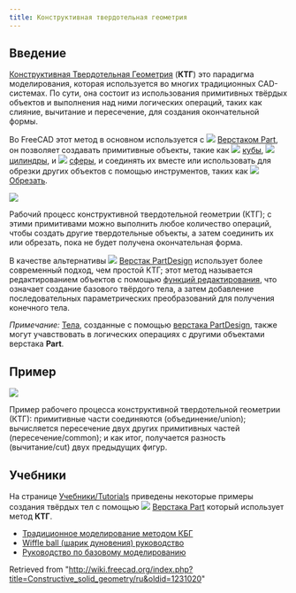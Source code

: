 ```yaml
---
title: Конструктивная твердотельная геометрия
---
```

## Введение

[Конструктивная Твердотельная Геометрия](https:///ru.wikipedia.org/wiki/Конструктивная_сплошная_геометрия) (**КТГ**) это парадигма моделирования, которая используется во многих традиционных CAD-системах. По сути, она состоит из использования примитивных твёрдых объектов и выполнения над ними логических операций, таких как слияние, вычитание и пересечение, для создания окончательной формы.

Во FreeCAD этот метод в основном используется с ![](/images/Workbench_Part.svg) [Верстаком Part](/Part_Workbench/ru "Part Workbench/ru"), он позволяет создавать примитивные объекты, такие как ![](/images/Part_Box.svg) [кубы](/Part_Box/ru "Part Box/ru"), ![](/images/Part_Cylinder.svg) [цилиндры](/Part_Cylinder/ru "Part Cylinder/ru"), и ![](/images/Part_Sphere.svg) [сферы](/Part_Sphere/ru "Part Sphere/ru"), и соединять их вместе или использовать для обрезки других объектов с помощью инструментов, таких как ![](/images/Part_Cut.svg) [Обрезать](/Part_Cut/ru "Part Cut/ru").

![](/images/Part_Constructive_Solid_Geometry_workflow.svg)

Рабочий процесс конструктивной твердотельной геометрии (КТГ); с этими примитивами можно выполнить любое количество операций, чтобы создать другие твердотельные объекты, а затем соединить их или обрезать, пока не будет получена окончательная форма.

В качестве альтернативы ![](/images/Workbench_PartDesign.svg) [Верстак PartDesign](/PartDesign_Workbench/ru "PartDesign Workbench/ru") использует более современный подход, чем простой КТГ; этот метод называется редактированием объектов с помощью [функций редактирования](/Feature_editing/ru "Feature editing/ru"), что означает создание базового твёрдого тела, а затем добавление последовательных параметрических преобразований для получения конечного тела.

*Примечание:* [Тела](/PartDesign_Body/ru "PartDesign Body/ru"), созданные с помощью [верстака PartDesign](/PartDesign_Workbench/ru "PartDesign Workbench/ru"), также могут учавствовать в логических операциях с другими объектами верстака **Part**.

## Пример

![](/images/Part_CGS_workflow_example.svg)

Пример рабочего процесса конструктивной твердотельной геометрии (КТГ): примитивные части соединяются (объединение/union); вычисляется пересечение двух других примитивных частей (пересечение/common); и как итог, получается разность (вычитание/cut) двух предыдущих фигур.

## Учебники

На странице [Учебники/Tutorials](/Tutorials/ru "Tutorials/ru") приведены некоторые примеры создания твёрдых тел с помощью ![](/images/Workbench_Part.svg) [Верстака Part](/Part_Workbench/ru "Part Workbench/ru") который использует метод **КТГ**.

* [Традиционное моделирование методом КБГ](/Manual:Traditional_modeling,_the_CSG_way/ru "Manual:Traditional modeling, the CSG way/ru")
* [Wiffle ball (шарик дуновения) руководство](/Whiffle_Ball_tutorial/ru "Whiffle Ball tutorial/ru")
* [Руководство по базовому моделированию](/Basic_modeling_tutorial/ru "Basic modeling tutorial/ru")

Retrieved from "<http://wiki.freecad.org/index.php?title=Constructive_solid_geometry/ru&oldid=1231020>"